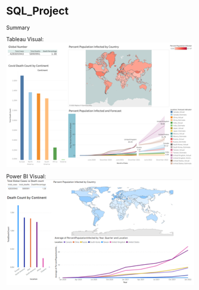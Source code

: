 # SQL_Project
Summary

Tableau Visual:
![](Tableau%20visual.png)

Power BI Visual:
![](Power%20Bi%20visual.png)
